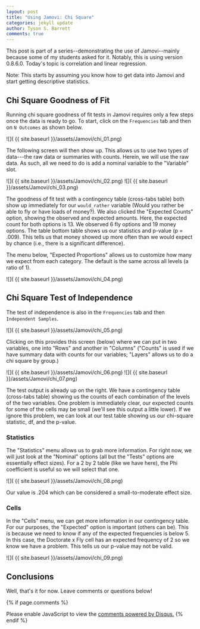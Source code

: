 ```yaml
---
layout: post
title: "Using Jamovi: Chi Square"
categories: jekyll update
author: Tyson S. Barrett
comments: true
---
```


This post is part of a series--demonstrating the use of Jamovi--mainly because some of my students asked for it. Notably, this is using version 0.8.6.0. Today's topic is correlation and linear regression.

Note: This starts by assuming you know how to get data into Jamovi and start getting descriptive statistics.

## Chi Square Goodness of Fit

Running chi square goodness of fit tests in Jamovi requires only a few steps once the data is ready to go. To start, click on the `Frequencies` tab and then on `N Outcomes` as shown below.

![]( {{ site.baseurl }}/assets/Jamovi/chi_01.png)

The following screen will then show up. This allows us to use two types of data---the raw data or summaries with counts. Herein, we will use the raw data. As such, all we need to do is add a nominal variable to the "Variable" slot.

![]( {{ site.baseurl }}/assets/Jamovi/chi_02.png)
![]( {{ site.baseurl }}/assets/Jamovi/chi_03.png)

The goodness of fit test with a contingency table (cross-tabs table) both show up immediately for our `would_rather` variable (Would you rather be able to fly or have loads of money?). We also clicked the "Expected Counts" option, showing the observed and expected amounts. Here, the expected count for both options is 13. We observed 6 fly options and 19 money options. The table bottom table shows us our statistics and p-value (p = .009). This tells us that money showed up more often than we would expect by chance (i.e., there is a significant difference).

The menu below, "Expected Proportions" allows us to customize how many we expect from each category. The default is the same across all levels (a ratio of 1).

![]( {{ site.baseurl }}/assets/Jamovi/chi_04.png)


## Chi Square Test of Independence

The test of independence is also in the `Frequencies` tab and then `Independent Samples`.

![]( {{ site.baseurl }}/assets/Jamovi/chi_05.png)

Clicking on this provides this screen (below) where we can put in two variables, one into "Rows" and another in "Columns" ("Counts" is used if we have summary data with counts for our variables; "Layers" allows us to do a chi square by group.)

![]( {{ site.baseurl }}/assets/Jamovi/chi_06.png)
![]( {{ site.baseurl }}/assets/Jamovi/chi_07.png)

The test output is already up on the right. We have a contingency table (cross-tabs table) showing us the counts of each combination of the levels of the two variables. One problem is immediately clear, our expected counts for some of the cells may be small (we'll see this output a little lower). If we ignore this problem, we can look at our test table showing us our chi-square statistic, df, and the p-value.

### Statistics

The "Statistics" menu allows us to grab more information. For right now, we will just look at the "Nominal" options (all but the "Tests" options are essentially effect sizes). For a 2 by 2 table (like we have here), the Phi coefficient is useful so we will select that one.

![]( {{ site.baseurl }}/assets/Jamovi/chi_08.png)

Our value is .204 which can be considered a small-to-moderate effect size.

### Cells

In the "Cells" menu, we can get more information in our contingency table. For our purposes, the "Expected" option is important (others can be). This is because we need to know if any of the expected frequencies is below 5. In this case, the Doctorate x Fly cell has an expected frequency of 2 so we know we have a problem. This tells us our p-value may not be valid.

![]( {{ site.baseurl }}/assets/Jamovi/chi_09.png)


## Conclusions

Well, that's it for now. Leave comments or questions below!






{% if page.comments %} 
<div id="disqus_thread"></div>
<script>
    /**
     *  RECOMMENDED CONFIGURATION VARIABLES: EDIT AND UNCOMMENT THE SECTION BELOW TO INSERT DYNAMIC VALUES FROM YOUR PLATFORM OR CMS.
     *  LEARN WHY DEFINING THESE VARIABLES IS IMPORTANT: https://disqus.com/admin/universalcode/#configuration-variables
     */
    /*
    var disqus_config = function () {
        this.page.url = page.url;  // Replace PAGE_URL with your page's canonical URL variable
        this.page.identifier = page.identifer; // Replace PAGE_IDENTIFIER with your page's unique identifier variable
    };
    */
    (function() {  // DON'T EDIT BELOW THIS LINE
        var d = document, s = d.createElement('script');
        
        s.src = '//tysonstanley.disqus.com/embed.js';
        
        s.setAttribute('data-timestamp', +new Date());
        (d.head || d.body).appendChild(s);
    })();
</script>
<noscript>Please enable JavaScript to view the <a href="https://disqus.com/?ref_noscript" rel="nofollow">comments powered by Disqus.</a></noscript>
{% endif %}